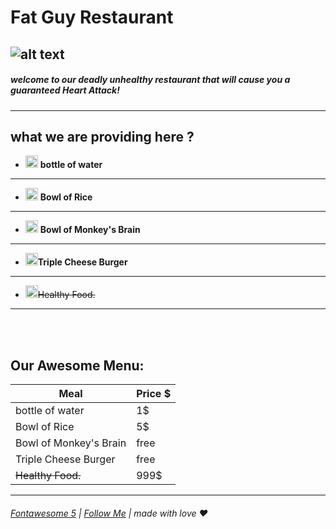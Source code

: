 
# **Fat Guy Restaurant**
## ![alt text](https://encrypted-tbn0.gstatic.com/images?q=tbn:ANd9GcRQ9tGDpTx2algrccK9xIJ9g1mnN6C_O58zpg&usqp=CAU)
##### *welcome to our deadly unhealthy restaurant that will cause you a guaranteed Heart Attack!*
---
## what we are providing here ?
- <img src="https://raw.githubusercontent.com/FortAwesome/Font-Awesome/b452a2c086a5e3f319df61b1ce1db7d8e1ad2b7c/svgs/solid/bottle-water.svg" width="20" height="20"> **bottle of water**
---
- <img src="https://raw.githubusercontent.com/FortAwesome/Font-Awesome/b452a2c086a5e3f319df61b1ce1db7d8e1ad2b7c/svgs/solid/bowl-rice.svg"
width="20" height="20">
**Bowl of Rice**
---
- <img src="https://raw.githubusercontent.com/FortAwesome/Font-Awesome/b452a2c086a5e3f319df61b1ce1db7d8e1ad2b7c/svgs/solid/bowl-food.svg"
width="20" height="20">
**Bowl of Monkey's Brain**
---
- <img src="https://raw.githubusercontent.com/FortAwesome/Font-Awesome/6.x/svgs/solid/burger.svg"
width="20" height="20">**Triple Cheese Burger**
---
- <img src="https://raw.githubusercontent.com/FortAwesome/Font-Awesome/b452a2c086a5e3f319df61b1ce1db7d8e1ad2b7c/svgs/regular/heart.svg"
width="20" height="20">~~Healthy Food.~~
---
<br><br/>
## Our Awesome Menu:
| Meal | Price $ |
| ----------- | ----------- |
| bottle of water |1$ |
| Bowl of Rice | 5$ |
| Bowl of Monkey's Brain | free |
| Triple Cheese Burger | free |
| ~~Healthy Food.~~ | 999$ |
---
###### [Fontawesome 5](https://fontawesome.com/) | [Follow Me](https://gist.github.com/BasharAlzrigat) | made with love ♥
